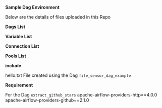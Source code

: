 **Sample Dag Environment**

Below are the details of files uploaded in this Repo

**Dags List**



**Variable List**


**Connection List**


**Pools List**


**include**

hello.txt File created using the Dag `file_sensor_dag_example`

**Requirement**

For the Dag `extract_github_stars`
apache-airflow-providers-http==4.0.0
apache-airflow-providers-github==2.1.0